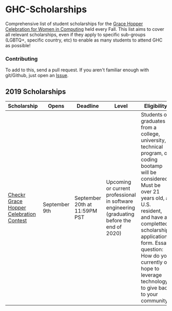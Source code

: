 # GHC-Scholarships

Comprehensive list of student scholarships for the [Grace Hopper Celebration for
Women in Computing](http://ghc.anitaborg.org/) held every Fall. This list aims
to cover all relevant scholarships, even if they apply to specific sub-groups
(LGBTQ+, specific country, etc) to enable as many students to attend GHC as
possible!

### Contributing

To add to this, send a pull request. If you aren't familiar enough with git/Github, just open an
[Issue](https://github.com/Ladies-Storm-Hackathons/GHC-Scholarships/issues).

## 2019 Scholarships

| Scholarship | Opens | Deadline | Level | Eligibility | Includes |
| --- | --- | --- | --- | --- | --- |
| [Checkr Grace Hopper Celebration Contest](https://engineering.checkr.com/checkr-contest-join-us-at-grace-hopper-650e290a5b7e) | September 9th | September 20th at 11:59PM PST | Upcoming or current professional in software engineering (graduating before the end of 2020) | Students or graduates from a college, university, technical program, or coding bootamp will be considered. Must be over 21 years old, a U.S. resident, and have a completted scholarship application form. Essay question: How do you currently or hope to leverage technology to give back to your community? | One General Admission ticket to the 2019 Grace Hopper Celebration, A round trip ticket from anywhere in the Continental U.S. to Orlando, Hotel lodging for the duration of the convention, A chance to spend time and get mentorship from the Checkr engineering team |